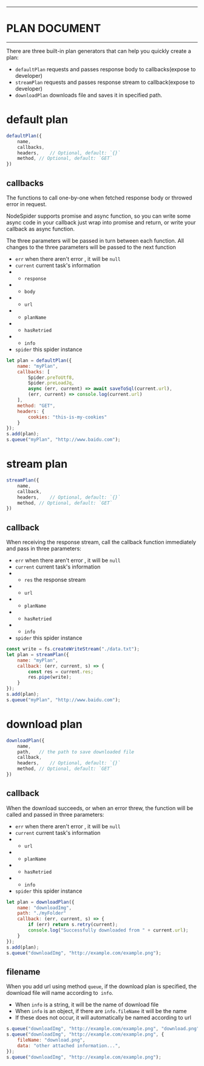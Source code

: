 ---------------------------------------------------------
# PLAN DOCUMENT
---------------------------------------------------

There are three built-in plan generators that can help you quickly create a plan:
- `defaultPlan` requests and passes response body to callbacks(expose to developer)
- `streamPlan`  requests and passes response stream to callback(expose to developer)
- `downloadPlan`    downloads file and saves it in specified path.

# default plan
```javascript
defaultPlan({
    name,
    callbacks,
    headers,    // Optional, default: `{}`
    method, // Optional, default: `GET`
})
```
## callbacks
The functions to call one-by-one when fetched response body or throwed error in request.

NodeSpider supports promise and async function, so you can write some async code in your callback just wrap into promise and return, or write your callback as async function.

The three parameters will be passed in turn between each function. All changes to the three parameters will be passed to the next function

- `err` when there aren't error , it will be `null`
- `current` current task's information
- - `response`
- - `body`
- - `url`
- - `planName`
- - `hasRetried`
- - `info`
- `spider`  this spider instance

```javascript
let plan = defaultPlan({
    name: "myPlan",
    callbacks: [
        Spider.preToUtf8,
        Spider.preLoadJq,
        async (err, current) => await saveToSql(current.url),
        (err, current) => console.log(current.url)
    ],
    method: "GET",
    headers: {
        cookies: "this-is-my-cookies"
    }
});
s.add(plan);
s.queue("myPlan", "http://www.baidu.com");
```

# stream plan
```javascript
streamPlan({
    name,
    callback,
    headers,    // Optional, default: `{}`
    method, // Optional, default: `GET`
})
```
## callback

When receiving the response stream, call the callback function immediately and pass in three parameters:

- `err` when there aren't error , it will be `null`
- `current` current task's information
- - `res`   the response stream
- - `url`
- - `planName`
- - `hasRetried`
- - `info`
- `spider`  this spider instance

```javascript
const write = fs.createWriteStream("./data.txt");
let plan = streamPlan({
    name: "myPlan",
    callback: (err, current, s) => {
        const res = current.res;
        res.pipe(write);
    }
});
s.add(plan);
s.queue("myPlan", "http://www.baidu.com");
```

# download plan
```javascript
downloadPlan({
    name,
    path,   // the path to save downloaded file
    callback,
    headers,    // Optional, default: `{}`
    method, // Optional, default: `GET`
})
```
## callback

When the download succeeds, or when an error threw, the function will be called and passed in three parameters:

- `err` when there aren't error , it will be `null`
- `current` current task's information
- - `url`
- - `planName`
- - `hasRetried`
- - `info`
- `spider`  this spider instance

```javascript
let plan = downloadPlan({
    name: "downloadImg",
    path: "./myFolder"
    callback: (err, current, s) => {
        if (err) return s.retry(current);
        console.log("Successfully downloaded from " + current.url);
    }
});
s.add(plan);
s.queue("downloadImg", "http://example.com/example.png");
```

## filename
When you add url using method `queue`, if the download plan is specified, the download file will name according to` info`.

- When `info` is a string, it will be the name of download file
- When `info` is an object, if there are `info.fileName` it will be the name
- If these does not occur, it will automatically be named according to url

```javascript
s.queue("downloadImg", "http://example.com/example.png", "download.png");
s.queue("downloadImg", "http://example.com/example.png", {
    fileName: "download.png",
    data: "other attached information...",
});
s.queue("downloadImg", "http://example.com/example.png");
```